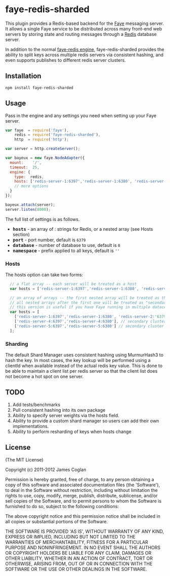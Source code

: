 # faye-redis-sharded

This plugin provides a Redis-based backend for the [Faye](http://faye.jcoglan.com)
messaging server. It allows a single Faye service to be distributed across many
front-end web servers by storing state and routing messages through a
[Redis](http://redis.io) database server.

In addition to the normal [faye-redis engine](https://github.com/faye/faye-redis-node),
faye-redis-sharded provides the ability to split keys across multiple redis servers via consistent hashing,
and even supports publishes to different redis server clusters.

## Installation

    npm install faye-redis-sharded


## Usage

Pass in the engine and any settings you need when setting up your Faye server.

```js
var faye  = require('faye'),
    redis = require('faye-redis-sharded'),
    http  = require('http');

var server = http.createServer();

var bayeux = new faye.NodeAdapter({
  mount:    '/',
  timeout:  25,
  engine: {
    type:  redis,
    hosts: ['redis-server-1:6397','redis-server-1:6380', 'redis-server-2:'6379']
    // more options
  }
});

bayeux.attach(server);
server.listen(8000);
```

The full list of settings is as follows.

* <b><tt>hosts</tt></b> - an array of <hostname>:<port> strings for Redis, or a nested array (see Hosts section)
* <b><tt>port</tt></b> - port number, default is `6379`
* <b><tt>database</tt></b> - number of database to use, default is `0`
* <b><tt>namespace</tt></b> - prefix applied to all keys, default is `''`

### Hosts

The hosts option can take two forms:

```js
  // a flat array -- each server will be treated as a host
  var hosts = ['redis-server-1:6397','redis-server-1:6380', 'redis-server-2:'6379']

  // an array of arrays -- the first nested array will be treated as the "primary" cluster
  // all nested arrays after the first one will be treated as "secondary" clusters and will only receive publishes
  // this version is useful if you have Faye running in multiple datacenters and publishes must be pushed to both
  var hosts = [
    ['redis-server-1:6397','redis-server-1:6380', 'redis-server-2:'6379'], // primary cluster
    ['redis-server-4:6397','redis-server-4:6380'], // secondary cluster
    ['redis-server-5:6397','redis-server-5:6380'] // secondary cluster
  ];
```

### Sharding

The default Shard Manager uses consistent hashing using MurmurHash3 to hash the key.
In most cases, the key lookup will be performed using a clientId when available instead of the actual redis key value.
This is done to be able to maintain a client list per redis server so that the client list does not become a hot spot on
one server.

## TODO

1. Add tests/benchmarks
2. Pull consistent hashing into its own package
3. Ability to specify server weights via the hosts field.
4. Ability to provide a custom shard manager so users can add their own implementations.
5. Ability to perform resharding of keys when hosts change

## License

(The MIT License)

Copyright (c) 2011-2012 James Coglan

Permission is hereby granted, free of charge, to any person obtaining a copy of
this software and associated documentation files (the 'Software'), to deal in
the Software without restriction, including without limitation the rights to use,
copy, modify, merge, publish, distribute, sublicense, and/or sell copies of the
Software, and to permit persons to whom the Software is furnished to do so,
subject to the following conditions:

The above copyright notice and this permission notice shall be included in all
copies or substantial portions of the Software.

THE SOFTWARE IS PROVIDED 'AS IS', WITHOUT WARRANTY OF ANY KIND, EXPRESS OR
IMPLIED, INCLUDING BUT NOT LIMITED TO THE WARRANTIES OF MERCHANTABILITY, FITNESS
FOR A PARTICULAR PURPOSE AND NONINFRINGEMENT. IN NO EVENT SHALL THE AUTHORS OR
COPYRIGHT HOLDERS BE LIABLE FOR ANY CLAIM, DAMAGES OR OTHER LIABILITY, WHETHER
IN AN ACTION OF CONTRACT, TORT OR OTHERWISE, ARISING FROM, OUT OF OR IN
CONNECTION WITH THE SOFTWARE OR THE USE OR OTHER DEALINGS IN THE SOFTWARE.
